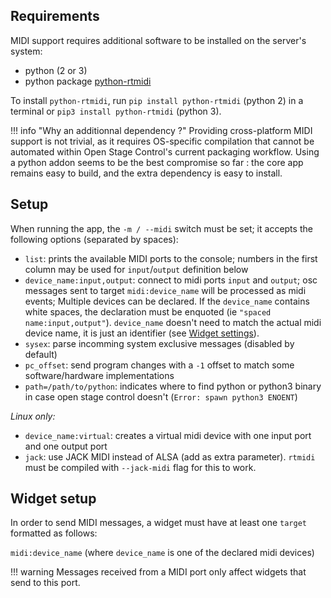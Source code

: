 ## Requirements

MIDI support requires additional software to be installed on the server's system:

- python (2 or 3)
- python package [python-rtmidi](https://spotlightkid.github.io/python-rtmidi/installation.html)

To install `python-rtmidi`, run `pip install python-rtmidi` (python 2) in a terminal or `pip3 install python-rtmidi` (python 3).

!!! info "Why an additionnal dependency ?"
    Providing cross-platform MIDI support is not trivial, as it requires OS-specific compilation that cannot be automated within Open Stage Control's current packaging workflow. Using a python addon seems to be the best compromise so far : the core app remains easy to build, and the extra dependency is easy to install.

## Setup

When running the app, the `-m / --midi` switch must be set; it accepts the following options (separated by spaces):

- `list`: prints the available MIDI ports to the console; numbers in the first column may be used for `input`/`output` definition below
- `device_name:input,output`: connect to midi ports `input` and `output`; osc messages sent to target `midi:device_name` will be processed as midi events; Multiple devices can be declared. If the `device_name` contains white spaces, the declaration must be enquoted (ie `"spaced name:input,output"`). `device_name` doesn't need to match the actual midi device name, it is just an identifier (see [Widget settings](#widget-settings)).
- `sysex`: parse incomming system exclusive messages (disabled by default)
- `pc_offset`: send program changes with a `-1` offset to match some software/hardware implementations
- `path=/path/to/python`: indicates where to find python or python3 binary in case open stage control doesn't (`Error: spawn python3 ENOENT`)

*Linux only:*

- `device_name:virtual`: creates a virtual midi device with one input port and one output port
- `jack`: use JACK MIDI instead of ALSA (add as extra parameter). `rtmidi` must be compiled with `--jack-midi` flag for this to work.


## Widget setup

In order to send MIDI messages, a widget must have at least one `target` formatted as follows:

`midi:device_name` (where `device_name` is one of the declared midi devices)

!!! warning
    Messages received from a MIDI port only affect widgets that send to this port.
